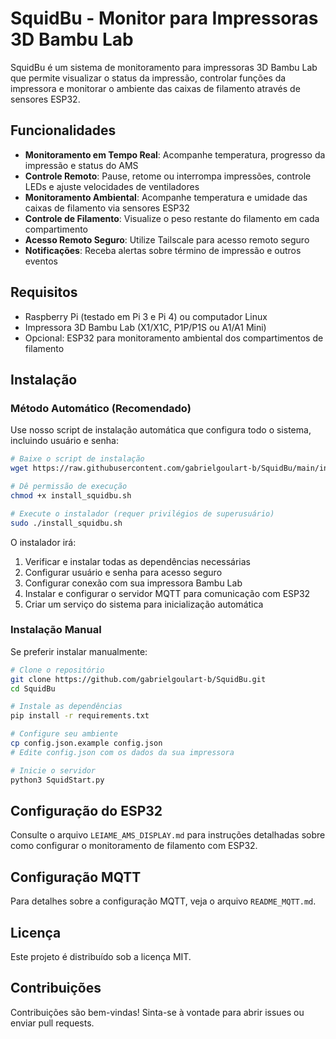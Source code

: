 # SquidBu - Monitor para Impressoras 3D Bambu Lab

SquidBu é um sistema de monitoramento para impressoras 3D Bambu Lab que permite visualizar o status da impressão, controlar funções da impressora e monitorar o ambiente das caixas de filamento através de sensores ESP32.

## Funcionalidades

- **Monitoramento em Tempo Real**: Acompanhe temperatura, progresso da impressão e status do AMS
- **Controle Remoto**: Pause, retome ou interrompa impressões, controle LEDs e ajuste velocidades de ventiladores
- **Monitoramento Ambiental**: Acompanhe temperatura e umidade das caixas de filamento via sensores ESP32
- **Controle de Filamento**: Visualize o peso restante do filamento em cada compartimento
- **Acesso Remoto Seguro**: Utilize Tailscale para acesso remoto seguro
- **Notificações**: Receba alertas sobre término de impressão e outros eventos

## Requisitos

- Raspberry Pi (testado em Pi 3 e Pi 4) ou computador Linux
- Impressora 3D Bambu Lab (X1/X1C, P1P/P1S ou A1/A1 Mini)
- Opcional: ESP32 para monitoramento ambiental dos compartimentos de filamento

## Instalação

### Método Automático (Recomendado)

Use nosso script de instalação automática que configura todo o sistema, incluindo usuário e senha:

```bash
# Baixe o script de instalação
wget https://raw.githubusercontent.com/gabrielgoulart-b/SquidBu/main/install_squidbu.sh

# Dê permissão de execução
chmod +x install_squidbu.sh

# Execute o instalador (requer privilégios de superusuário)
sudo ./install_squidbu.sh
```

O instalador irá:
1. Verificar e instalar todas as dependências necessárias
2. Configurar usuário e senha para acesso seguro
3. Configurar conexão com sua impressora Bambu Lab
4. Instalar e configurar o servidor MQTT para comunicação com ESP32
5. Criar um serviço do sistema para inicialização automática

### Instalação Manual

Se preferir instalar manualmente:

```bash
# Clone o repositório
git clone https://github.com/gabrielgoulart-b/SquidBu.git
cd SquidBu

# Instale as dependências
pip install -r requirements.txt

# Configure seu ambiente
cp config.json.example config.json
# Edite config.json com os dados da sua impressora

# Inicie o servidor
python3 SquidStart.py
```

## Configuração do ESP32

Consulte o arquivo `LEIAME_AMS_DISPLAY.md` para instruções detalhadas sobre como configurar o monitoramento de filamento com ESP32.

## Configuração MQTT 

Para detalhes sobre a configuração MQTT, veja o arquivo `README_MQTT.md`.

## Licença

Este projeto é distribuído sob a licença MIT.

## Contribuições

Contribuições são bem-vindas! Sinta-se à vontade para abrir issues ou enviar pull requests. 